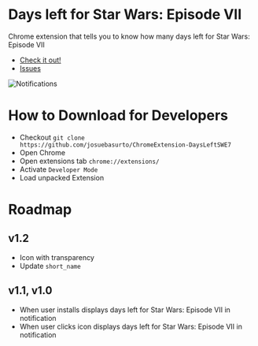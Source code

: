 # Days left for Star Wars: Episode VII

Chrome extension that tells you to know how many days left for Star Wars: Episode VII

* [Check it out!](https://goo.gl/9uVYJN)
* [Issues](https://goo.gl/q2NUzs)

![Notifications](https://lh3.googleusercontent.com/DqGgmSTzQgQFA9JUQbBeXfAKDsCtswWJdnGiGI0wdjfDqtjiGmYaiJfiltk44dVNnFk_ovcxxnM=s640-h400-e365-rw)

# How to Download for Developers

* Checkout `git clone https://github.com/josuebasurto/ChromeExtension-DaysLeftSWE7`
* Open Chrome 
* Open extensions tab `chrome://extensions/`
* Activate `Developer Mode`
* Load unpacked Extension

# Roadmap

## v1.2 
* Icon with transparency
* Update `short_name`

## v1.1, v1.0
* When user installs displays days left for Star Wars: Episode VII in notification
* When user clicks icon displays days left for Star Wars: Episode VII in notification
